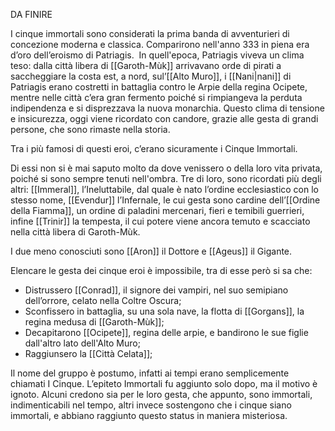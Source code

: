 DA FINIRE

I cinque immortali sono considerati la prima banda di avventurieri di concezione moderna e classica. Comparirono nell'anno 333 in piena era d’oro dell’eroismo di Patriagis.  In quell'epoca, Patriagis viveva un clima teso: dalla città libera di [[Garoth-Mùk]] arrivavano orde di pirati a saccheggiare la costa est, a nord, sul’[[Alto Muro]], i [[Nani|nani]] di Patriagis erano costretti in battaglia contro le Arpie della regina Ocipete, mentre nelle città c’era gran fermento poiché si rimpiangeva la perduta indipendenza e si disprezzava la nuova monarchia. Questo clima di tensione e insicurezza, oggi viene ricordato con candore, grazie alle gesta di grandi persone, che sono rimaste nella storia.  

Tra i più famosi di questi eroi, c’erano sicuramente i Cinque Immortali. 

Di essi non si è mai saputo molto da dove venissero o della loro vita privata, poiché si sono sempre tenuti nell'ombra. Tre di loro, sono ricordati più degli altri: [[Immeral]], l’Ineluttabile, dal quale è nato l’ordine ecclesiastico con lo stesso nome, [[Evendur]] l’Infernale, le cui gesta sono cardine dell’[[Ordine della Fiamma]], un ordine di paladini mercenari, fieri e temibili guerrieri, infine [[Trinir]] la tempesta, il cui potere viene ancora temuto e scacciato nella città libera di Garoth-Mùk.

I due meno conosciuti sono [[Aron]] il Dottore e [[Ageus]] il Gigante. 

Elencare le gesta dei cinque eroi è impossibile, tra di esse però si sa che:

- Distrussero [[Conrad]], il signore dei vampiri, nel suo semipiano dell’orrore, celato nella Coltre Oscura;
- Sconfissero in battaglia, su una sola nave, la flotta di [[Gorgans]], la regina medusa di [[Garoth-Mùk]]; 
- Decapitarono [[Ocipete]], regina delle arpie, e bandirono le sue figlie dall'altro lato dell'Alto Muro; 
- Raggiunsero la [[Città Celata]]; 

Il nome del gruppo è postumo, infatti ai tempi erano semplicemente chiamati I Cinque. L’epiteto Immortali fu aggiunto solo dopo, ma il motivo è ignoto. Alcuni credono sia per le loro gesta, che appunto, sono immortali, indimenticabili nel tempo, altri invece sostengono che i cinque siano immortali, e abbiano raggiunto questo status in maniera misteriosa.